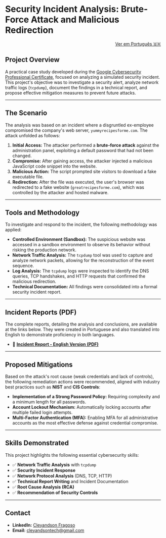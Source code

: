 # Security Incident Analysis: Brute-Force Attack and Malicious Redirection

<div align="right">
<a href="./README-PT.md">Ver em Português 🇧🇷</a>
</div>

## Project Overview

A practical case study developed during the [Google Cybersecurity Professional Certificate](https://www.coursera.org/google-certificates/cybersecurity-certificate), focused on analyzing a simulated security incident. This project's objective was to investigate a security alert, analyze network traffic logs (`tcpdump`), document the findings in a technical report, and propose effective mitigation measures to prevent future attacks.

---

## The Scenario

The analysis was based on an incident where a disgruntled ex-employee compromised the company's web server, `yummyrecipesforme.com`. The attack unfolded as follows:

1.  **Initial Access:** The attacker performed a **brute-force attack** against the administration panel, exploiting a default password that had not been changed.
2.  **Compromise:** After gaining access, the attacker injected a malicious JavaScript code snippet into the website.
3.  **Malicious Action:** The script prompted site visitors to download a fake executable file.
4.  **Redirection:** After the file was executed, the user's browser was redirected to a fake website (`greatrecipesforme.com`), which was controlled by the attacker and hosted malware.

---

## Tools and Methodology

To investigate and respond to the incident, the following methodology was applied:

* **Controlled Environment (Sandbox):** The suspicious website was accessed in a sandbox environment to observe its behavior without risking the production network.
* **Network Traffic Analysis:** The `tcpdump` tool was used to capture and analyze network packets, allowing for the reconstruction of the event sequence.
* **Log Analysis:** The `tcpdump` logs were inspected to identify the DNS queries, TCP handshakes, and HTTP requests that confirmed the malicious redirection.
* **Technical Documentation:** All findings were consolidated into a formal security incident report.

---

## Incident Reports (PDF)

The complete reports, detailing the analysis and conclusions, are available at the links below. They were created in Portuguese and also translated into English to demonstrate proficiency in both languages.

* 📄 **[Incident Report - English Version (PDF)](https://github.com/cleyandson/case-study-brute-force-attack/blob/2ff81cfff4c6cf0b1e8a91fd4037acae57f7edc5/Documents/%5BEN%5D%20Security%20incident%20report%20template.pdf)**

---

## Proposed Mitigations

Based on the attack's root cause (weak credentials and lack of controls), the following remediation actions were recommended, aligned with industry best practices such as **NIST** and **CIS Controls**:

* **Implementation of a Strong Password Policy:** Requiring complexity and a minimum length for all passwords.
* **Account Lockout Mechanism:** Automatically locking accounts after multiple failed login attempts.
* **Multi-Factor Authentication (MFA):** Enabling MFA for all administrative accounts as the most effective defense against credential compromise.

---

## Skills Demonstrated

This project highlights the following essential cybersecurity skills:

-   ✅ **Network Traffic Analysis** with `tcpdump`
-   ✅ **Security Incident Response**
-   ✅ **Network Protocol Analysis** (DNS, TCP, HTTP)
-   ✅ **Technical Report Writing** and Incident Documentation
-   ✅ **Root Cause Analysis (RCA)**
-   ✅ **Recommendation of Security Controls**

---

## Contact

* **LinkedIn:** [Cleyandson Fragoso](https://www.linkedin.com/in/cleyandson-fragoso/)
* **Email:** cleyandsontech@gmail.com
